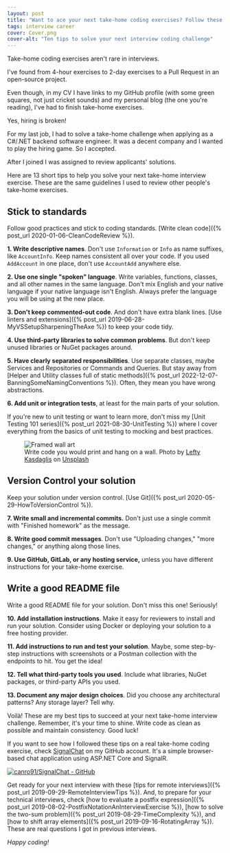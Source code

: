 ```yaml
---
layout: post
title: "Want to ace your next take-home coding exercises? Follow these 13 short tips"
tags: interview career
cover: Cover.png
cover-alt: "Ten tips to solve your next interview coding challenge"
---
```


Take-home coding exercises aren't rare in interviews.

I've found from 4-hour exercises to 2-day exercises to a Pull Request in an open-source project.

Even though, in my CV I have links to my GitHub profile (with some green squares, not just cricket sounds) and my personal blog (the one you're reading), I've had to finish take-home exercises.

Yes, hiring is broken!

For my last job, I had to solve a take-home challenge when applying as a C#/.NET backend software engineer. It was a decent company and I wanted to play the hiring game. So I accepted.

After I joined I was assigned to review applicants' solutions.

Here are 13 short tips to help you solve your next take-home interview exercise. These are the same guidelines I used to review other people's take-home exercises.

## Stick to standards

Follow good practices and stick to coding standards. [Write clean code]({% post_url 2020-01-06-CleanCodeReview %}).

**1. Write descriptive names**. Don't use `Information` or `Info` as name suffixes, like `AccountInfo`. Keep names consistent all over your code. If you used `AddAccount` in one place, don't use `AccountAdd` anywhere else. 

**2. Use one single "spoken" language**. Write variables, functions, classes, and all other names in the same language. Don't mix English and your native language if your native language isn't English. Always prefer the language you will be using at the new place.

**3. Don't keep commented-out code**. And don't have extra blank lines. [Use linters and extensions]({% post_url 2019-06-28-MyVSSetupSharpeningTheAxe %}) to keep your code tidy.

**4. Use third-party libraries to solve common problems**. But don't keep unused libraries or NuGet packages around.

**5. Have clearly separated responsibilities**. Use separate classes, maybe Services and Repositories or Commands and Queries. But stay away from [Helper and Utility classes full of static methods]({% post_url 2022-12-07-BanningSomeNamingConventions %}). Often, they mean you have wrong abstractions.

**6. Add unit or integration tests**, at least for the main parts of your solution.

If you're new to unit testing or want to learn more, don't miss my [Unit Testing 101 series]({% post_url 2021-08-30-UnitTesting %}) where I cover everything from the basics of unit testing to mocking and best practices.

<figure>
<img src="https://images.unsplash.com/photo-1512902990232-3ff067da0597?crop=entropy&cs=tinysrgb&fit=crop&fm=jpg&h=400&ixid=MnwxfDB8MXxyYW5kb218MHx8fHx8fHx8MTYzMDAzNzQ0OQ&ixlib=rb-1.2.1&q=80&utm_campaign=api-credit&utm_medium=referral&utm_source=unsplash_source&w=600" alt="Framed wall art" />

<figcaption>Write code you would print and hang on a wall. Photo by <a href="https://unsplash.com/@lefty_kasdaglis?utm_source=unsplash&utm_medium=referral&utm_content=creditCopyText">Lefty Kasdaglis</a> on <a href="https://unsplash.com/s/photos/picture-wall?utm_source=unsplash&utm_medium=referral&utm_content=creditCopyText">Unsplash</a></figcaption>
</figure>

## Version Control your solution

Keep your solution under version control. [Use Git]({% post_url 2020-05-29-HowToVersionControl %}).

**7. Write small and incremental commits.** Don't just use a single commit with "Finished homework" as the message.

**8. Write good commit messages**. Don't use "Uploading changes," "more changes," or anything along those lines.

**9. Use GitHub, GitLab, or any hosting service,** unless you have different instructions for your take-home exercise.

## Write a good README file

Write a good README file for your solution. Don't miss this one! Seriously!

**10. Add installation instructions**. Make it easy for reviewers to install and run your solution. Consider using Docker or deploying your solution to a free hosting provider.

**11. Add instructions to run and test your solution**. Maybe, some step-by-step instructions with screenshots or a Postman collection with the endpoints to hit. You get the idea!

**12. Tell what third-party tools you used**. Include what libraries, NuGet packages, or third-party APIs you used.

**13. Document any major design choices**. Did you choose any architectural patterns? Any storage layer? Tell why.

Voilà! These are my best tips to succeed at your next take-home interview challenge. Remember, it's your time to shine. Write code as clean as possible and maintain consistency. Good luck!

If you want to see how I followed these tips on a real take-home coding exercise, check [SignalChat](https://github.com/canro91/SignalChat) on my GitHub account. It's a simple browser-based chat application using ASP.NET Core and SignalR.

[![canro91/SignalChat - GitHub](https://gh-card.dev/repos/canro91/SignalChat.svg)](https://github.com/canro91/SignalChat)

Get ready for your next interview with these [tips for remote interviews]({% post_url 2019-09-29-RemoteInterviewTips %}). And, to prepare for your technical interviews, check [how to evaluate a postfix expression]({% post_url 2019-08-02-PostfixNotationAnInterviewExercise %}), [how to solve the two-sum problem]({% post_url 2019-08-29-TimeComplexity %}), and [how to shift array elements]({% post_url 2019-09-16-RotatingArray %}). These are real questions I got in previous interviews.

_Happy coding!_